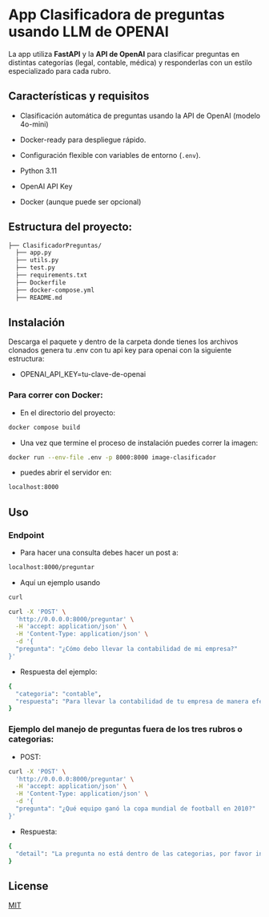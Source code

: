 # App Clasificadora de preguntas usando LLM de OPENAI

La app utiliza **FastAPI** y la **API de OpenAI**  para clasificar preguntas en distintas categorías (legal, contable, médica) y responderlas con un estilo especializado para cada rubro.

## Características y requisitos

- Clasificación automática de preguntas usando la API de OpenAI (modelo 4o-mini)
- Docker-ready para despliegue rápido.
- Configuración flexible con variables de entorno (`.env`).

- Python 3.11
- OpenAI API Key
- Docker (aunque puede ser opcional)

## Estructura del proyecto:


```bash
├── ClasificadorPreguntas/ 
  ├── app.py
  ├── utils.py
  ├── test.py
  ├── requirements.txt
  ├── Dockerfile
  ├── docker-compose.yml
  ├── README.md
```


## Instalación

Descarga el paquete y dentro de la carpeta donde tienes los archivos clonados genera tu .env con
tu api key para openai con la siguiente estructura: 
- OPENAI_API_KEY=tu-clave-de-openai


### Para correr con Docker:

- En el directorio del proyecto:

```bash
docker compose build
```
- Una vez que termine el proceso de instalación puedes correr la imagen:

```bash
docker run --env-file .env -p 8000:8000 image-clasificador
```
- puedes abrir el servidor en:

```bash
localhost:8000
```

## Uso

### Endpoint

- Para hacer una consulta debes hacer un post a:
```bash
localhost:8000/preguntar
```
- Aquí un ejemplo usando
```bash
curl
```

```bash
curl -X 'POST' \
  'http://0.0.0.0:8000/preguntar' \
  -H 'accept: application/json' \
  -H 'Content-Type: application/json' \
  -d '{
  "pregunta": "¿Cómo debo llevar la contabilidad de mi empresa?"
}'
```

- Respuesta del ejemplo:

```bash
{
  "categoria": "contable",
  "respuesta": "Para llevar la contabilidad de tu empresa de manera efectiva, sigue estos pasos básicos:\n\n1. **Elige un método contable**: Puedes optar por el método de caja (registras ingresos y gastos cuando realmente ocurren) o el método de acumulación (registras cuando se generan las transacciones, independientemente de cuándo se realicen los pagos).\n\n2. **Organiza tus documentos**: Mantén todos tus recibos, facturas y comprobantes en orden. Puedes usar carpetas físicas o herramientas digitales para almacenarlos.\n\n3. **Registra tus transacciones**: Lleva un registro diario de todas las entradas y salidas de dinero. Esto incluye ventas, compras, gastos y cualquier otro movimiento financiero.\n\n4. **Utiliza software contable**: Considera usar un programa de contabilidad que te ayude a automatizar procesos, como QuickBooks o Xero. Esto hará que sea más fácil llevar un control y generar informes.\n\n5. **Revisa tus finanzas regularmente**: Haz un balance mensual o trimestral para entender cómo está funcionando tu negocio. Esto te ayudará a tomar decisiones informadas.\n\n6. **Consulta a un profesional**: Si no te sientes seguro, considera contratar a un contador o asesor financiero que te guíe en el proceso y te ayude con los aspectos más complejos.\n\nSiguiendo estos pasos, podrás llevar la contabilidad de tu empresa de manera más organizada y efectiva."
}
```

### Ejemplo del manejo de preguntas fuera de los tres rubros o categorias:

- POST:
```bash
curl -X 'POST' \
  'http://0.0.0.0:8000/preguntar' \
  -H 'accept: application/json' \
  -H 'Content-Type: application/json' \
  -d '{
  "pregunta": "¿Qué equipo ganó la copa mundial de football en 2010?"
}'
```
- Respuesta:
```bash
{
  "detail": "La pregunta no está dentro de las categorias, por favor intente con otra pregunta"
}
``` 

## License

[MIT](https://choosealicense.com/licenses/mit/)
